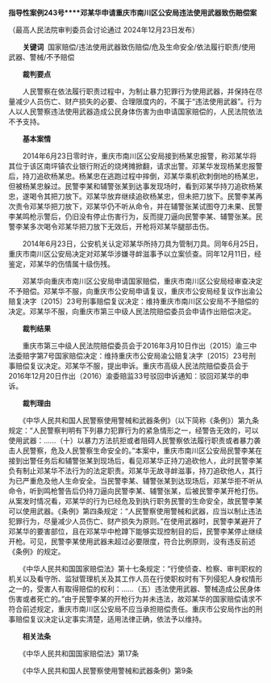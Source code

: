 **指导性案例243号****邓某华申请重庆市南川区公安局违法使用武器致伤赔偿案**

（最高人民法院审判委员会讨论通过 2024年12月23日发布）

　　**关键词**  国家赔偿/违法使用武器致伤赔偿/危及生命安全/依法履行职责/使用武器、警械/不予赔偿

　　**裁判要点**

　　人民警察在依法履行职责过程中，为制止暴力犯罪行为使用武器，并保持在尽量减少人员伤亡、财产损失的必要、合理限度内的，不属于“违法使用武器”。行为人以人民警察违法使用武器造成公民身体伤害为由申请国家赔偿的，人民法院依法不予支持。

　　**基本案情**

　　2014年6月23日零时许，重庆市南川区公安局接到杨某忠报警，称邓某华将其位于该区南坪镇农业银行附近的烧烤摊掀翻，请求出警。邓某华发现杨某忠报警后，持刀追砍杨某忠。杨某忠在逃跑过程中摔倒，邓某华乘机砍刺倒地的杨某忠，但被杨某忠躲过。民警李某和辅警张某到达事发现场时，看到邓某华持刀追砍杨某忠，遂喝令其把刀放下。邓某华放弃继续追砍杨某忠，但未把刀放下。民警李某再次责令邓某华把刀放下，邓某华仍不听从命令，并在辅警张某试图夺刀未果、民警李某鸣枪示警后，仍旧没有停止伤害行为，反而提刀逼向民警李某、辅警张某。民警李某多次喝令邓某华把刀放下无效后，开枪将邓某华腿部击伤。

　　2014年6月23日，公安机关认定邓某华所持刀具为管制刀具。同年6月25日，重庆市南川区公安局决定对邓某华涉嫌寻衅滋事予以立案侦查。同年12月11日，经鉴定，邓某华的伤情属十级伤残。

　　邓某华向重庆市南川区公安局申请国家赔偿，重庆市南川区公安局经审查决定不予赔偿。邓某华不服，向重庆市公安局申请复议，重庆市公安局经复议作出渝公赔复决字〔2015〕23号刑事赔偿复议决定：维持重庆市南川区公安局不予赔偿的决定。邓某华不服，向重庆市第三中级人民法院赔偿委员会申请作出赔偿决定。

　　**裁判结果**

　　重庆市第三中级人民法院赔偿委员会于2016年3月10日作出（2015）渝三中法委赔字第7号国家赔偿决定：维持重庆市公安局渝公赔复决字〔2015〕23号刑事赔偿复议决定。邓某华不服，提出申诉。重庆市高级人民法院赔偿委员会于2016年12月20日作出（2016）渝委赔监33号驳回申诉通知：驳回邓某华的申诉。

　　**裁判理由**

　　《中华人民共和国人民警察使用警械和武器条例》（以下简称《条例》）第九条规定：“人民警察判明有下列暴力犯罪行为的紧急情形之一，经警告无效的，可以使用武器：......（十）以暴力方法抗拒或者阻碍人民警察依法履行职责或者暴力袭击人民警察，危及人民警察生命安全的。”本案中，重庆市南川区公安局民警李某在接到出警任务后和辅警张某到现场后，看见邓某华正持刀追砍他人，此时民警李某负有制止邓某华不法行为的法定职责。邓某华无故寻衅滋事，持刀追砍他人，其行为已严重危及他人生命安全。当民警李某、辅警张某到达现场后，邓某华拒不听从命令，听到鸣枪警告后仍持刀逼向民警李某、辅警张某，后被民警李某开枪打伤。从案发时情况看，邓某华的行为已经危及到执行职务民警的生命安全，故民警李某可以使用武器。《条例》第四条规定：“人民警察使用警械和武器，应当以制止违法犯罪行为，尽量减少人员伤亡、财产损失为原则。”在使用武器时，民警李某避开了邓某华的要害部位，且在邓某华中枪蹲下能够实现控制目的后，民警李某停止继续开枪。可见，民警李某使用武器未超过必要限度，符合比例原则，没有违反前述《条例》的规定。

　　《中华人民共和国国家赔偿法》第十七条规定：“行使侦查、检察、审判职权的机关以及看守所、监狱管理机关及其工作人员在行使职权时有下列侵犯人身权情形之一的，受害人有取得赔偿的权利：......（五）违法使用武器、警械造成公民身体伤害或者死亡的。”由于民警李某的开枪行为并未违法，故邓某华的国家赔偿请求不符合前述规定，重庆市南川区公安局不应当承担赔偿责任。重庆市公安局作出的刑事赔偿复议决定认定事实清楚，适用法律正确，依法予以维持。

　　**相关法条**

　　《中华人民共和国国家赔偿法》第17条

　　《中华人民共和国人民警察使用警械和武器条例》第9条
